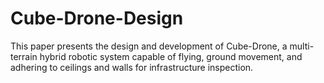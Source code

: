 # Cube-Drone-Design
This paper presents the design and development of Cube-Drone, a multi-terrain hybrid robotic system capable of flying, ground movement, and adhering to ceilings and walls for infrastructure inspection.
